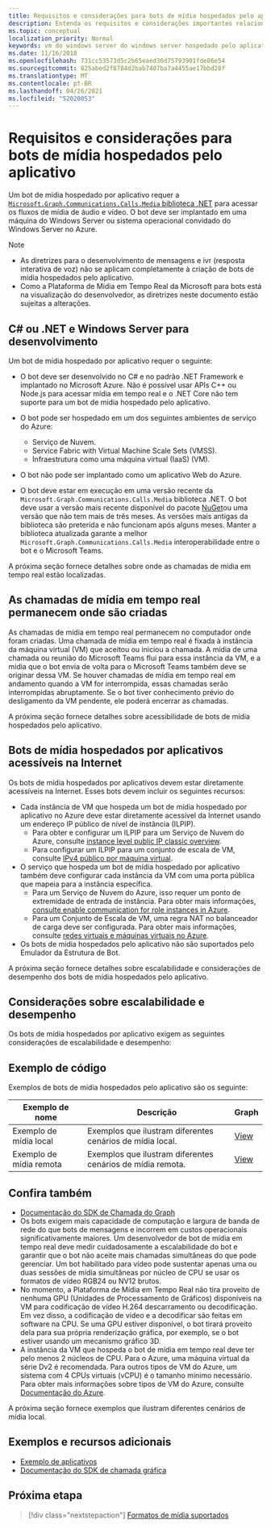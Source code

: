 ```yaml
---
title: Requisitos e considerações para bots de mídia hospedados pelo aplicativo
description: Entenda os requisitos e considerações importantes relacionados à criação de bots de mídia hospedados pelo aplicativo para o Microsoft Teams.
ms.topic: conceptual
localization_priority: Normal
keywords: vm do windows server do windows server hospedado pelo aplicativo
ms.date: 11/16/2018
ms.openlocfilehash: 731cc53573d5c2b65eaed36d75793901fde86e54
ms.sourcegitcommit: 825abed2f8784d2bab7407ba7a4455ae17bbd28f
ms.translationtype: MT
ms.contentlocale: pt-BR
ms.lasthandoff: 04/26/2021
ms.locfileid: "52020053"
---
```

# <a name="requirements-and-considerations-for-application-hosted-media-bots"></a>Requisitos e considerações para bots de mídia hospedados pelo aplicativo

Um bot de mídia hospedado por aplicativo requer a [ `Microsoft.Graph.Communications.Calls.Media` biblioteca .NET](https://www.nuget.org/packages/Microsoft.Graph.Communications.Calls.Media/) para acessar os fluxos de mídia de áudio e vídeo. O bot deve ser implantado em uma máquina do Windows Server ou sistema operacional convidado do Windows Server no Azure.

> [!NOTE]
> * As diretrizes para o desenvolvimento de mensagens e ivr (resposta interativa de voz) não se aplicam completamente à criação de bots de mídia hospedados pelo aplicativo.
> * Como a Plataforma de Mídia em Tempo Real da Microsoft para bots está na visualização do desenvolvedor, as diretrizes neste documento estão sujeitas a alterações.

## <a name="c-or-net-and-windows-server-for-development"></a>C# ou .NET e Windows Server para desenvolvimento

Um bot de mídia hospedado por aplicativo requer o seguinte:

- O bot deve ser desenvolvido no C# e no padrão .NET Framework e implantado no Microsoft Azure. Não é possível usar APIs C++ ou Node.js para acessar mídia em tempo real e o .NET Core não tem suporte para um bot de mídia hospedado pelo aplicativo.

- O bot pode ser hospedado em um dos seguintes ambientes de serviço do Azure:
    - Serviço de Nuvem.
    - Service Fabric with Virtual Machine Scale Sets (VMSS).
    - Infraestrutura como uma máquina virtual (IaaS) (VM).  
  
- O bot não pode ser implantado como um aplicativo Web do Azure.

- O bot deve estar em execução em uma versão recente da `Microsoft.Graph.Communications.Calls.Media` biblioteca .NET. O bot deve usar a versão mais recente disponível do pacote [NuGet](https://www.nuget.org/packages/Microsoft.Graph.Communications.Calls.Media/)ou uma versão que não tem mais de três meses. As versões mais antigas da biblioteca são preterida e não funcionam após alguns meses. Manter a biblioteca atualizada garante a melhor `Microsoft.Graph.Communications.Calls.Media` interoperabilidade entre o bot e o Microsoft Teams.

A próxima seção fornece detalhes sobre onde as chamadas de mídia em tempo real estão localizadas.

## <a name="real-time-media-calls-stay-where-they-are-created"></a>As chamadas de mídia em tempo real permanecem onde são criadas

As chamadas de mídia em tempo real permanecem no computador onde foram criadas. Uma chamada de mídia em tempo real é fixada à instância da máquina virtual (VM) que aceitou ou iniciou a chamada. A mídia de uma chamada ou reunião do Microsoft Teams flui para essa instância da VM, e a mídia que o bot envia de volta para o Microsoft Teams também deve se originar dessa VM. Se houver chamadas de mídia em tempo real em andamento quando a VM for interrompida, essas chamadas serão interrompidas abruptamente. Se o bot tiver conhecimento prévio do desligamento da VM pendente, ele poderá encerrar as chamadas.

A próxima seção fornece detalhes sobre acessibilidade de bots de mídia hospedados pelo aplicativo.

## <a name="application-hosted-media-bots-accessible-on-the-internet"></a>Bots de mídia hospedados por aplicativos acessíveis na Internet

Os bots de mídia hospedados por aplicativos devem estar diretamente acessíveis na Internet. Esses bots devem incluir os seguintes recursos:

- Cada instância de VM que hospeda um bot de mídia hospedado por aplicativo no Azure deve estar diretamente acessível da Internet usando um endereço IP público de nível de instância (ILPIP).
    - Para obter e configurar um ILPIP para um Serviço de Nuvem do Azure, consulte [instance level public IP classic overview](/azure/virtual-network/virtual-networks-instance-level-public-ip).
    - Para configurar um ILPIP para um conjunto de escala de VM, consulte [IPv4 público por máquina virtual](/azure/virtual-machine-scale-sets/virtual-machine-scale-sets-networking#public-ipv4-per-virtual-machine).
- O serviço que hospeda um bot de mídia hospedado por aplicativo também deve configurar cada instância da VM com uma porta pública que mapeia para a instância específica.
    - Para um Serviço de Nuvem do Azure, isso requer um ponto de extremidade de entrada de instância. Para obter mais informações, [consulte enable communication for role instances in Azure](/azure/cloud-services/cloud-services-enable-communication-role-instances).
    - Para um Conjunto de Escala de VM, uma regra NAT no balanceador de carga deve ser configurada. Para obter mais informações, consulte [redes virtuais e máquinas virtuais no Azure](/azure/virtual-machines/windows/network-overview).
- Os bots de mídia hospedados pelo aplicativo não são suportados pelo Emulador da Estrutura de Bot.

A próxima seção fornece detalhes sobre escalabilidade e considerações de desempenho dos bots de mídia hospedados pelo aplicativo.

## <a name="scalability-and-performance-considerations"></a>Considerações sobre escalabilidade e desempenho

Os bots de mídia hospedados por aplicativo exigem as seguintes considerações de escalabilidade e desempenho:

## <a name="code-sample"></a>Exemplo de código

Exemplos de bots de mídia hospedados pelo aplicativo são os seguinte:

| **Exemplo de nome** | **Descrição** | **Graph** |
|------------|-------------|-----------|
| Exemplo de mídia local | Exemplos que ilustram diferentes cenários de mídia local. | [View](https://github.com/microsoftgraph/microsoft-graph-comms-samples/tree/master/Samples/V1.0Samples/LocalMediaSamples) |
| Exemplo de mídia remota | Exemplos que ilustram diferentes cenários de mídia remota. | [View](https://github.com/microsoftgraph/microsoft-graph-comms-samples/tree/master/Samples/V1.0Samples/RemoteMediaSamples) |

## <a name="see-also"></a>Confira também

- [Documentação do SDK de Chamada do Graph](https://microsoftgraph.github.io/microsoft-graph-comms-samples/docs/)
- Os bots exigem mais capacidade de computação e largura de banda de rede do que bots de mensagens e incorrem em custos operacionais significativamente maiores. Um desenvolvedor de bot de mídia em tempo real deve medir cuidadosamente a escalabilidade do bot e garantir que o bot não aceite mais chamadas simultâneas do que pode gerenciar. Um bot habilitado para vídeo pode sustentar apenas uma ou duas sessões de mídia simultâneas por núcleo de CPU se usar os formatos de vídeo RGB24 ou NV12 brutos.
- No momento, a Plataforma de Mídia em Tempo Real não tira proveito de nenhuma GPU (Unidades de Processamento de Gráficos) disponíveis na VM para codificação de vídeo H.264 descarramento ou decodificação. Em vez disso, a codificação de vídeo e a decodificar são feitas em software na CPU. Se uma GPU estiver disponível, o bot tirará proveito dela para sua própria renderização gráfica, por exemplo, se o bot estiver usando um mecanismo gráfico 3D.
- A instância da VM que hospeda o bot de mídia em tempo real deve ter pelo menos 2 núcleos de CPU. Para o Azure, uma máquina virtual da série Dv2 é recomendada. Para outros tipos de VM do Azure, um sistema com 4 CPUs virtuais (vCPU) é o tamanho mínimo necessário. Para obter mais informações sobre tipos de VM do Azure, consulte [Documentação do Azure](/azure/virtual-machines/windows/sizes-general).

A próxima seção fornece exemplos que ilustram diferentes cenários de mídia local.

## <a name="samples-and-additional-resources"></a>Exemplos e recursos adicionais

- [Exemplo de aplicativos](https://github.com/microsoftgraph/microsoft-graph-comms-samples/tree/master/Samples/V1.0Samples/LocalMediaSamples)
- [Documentação do SDK de chamada gráfica](https://microsoftgraph.github.io/microsoft-graph-comms-samples/docs/)

## <a name="next-step"></a>Próxima etapa

> [!div class="nextstepaction"]
> [Formatos de mídia suportados](~/resources/media-formats.md)
